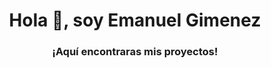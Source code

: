 

<h1 align = "center"> Hola 👋, soy Emanuel Gimenez </h1>
<h3 align = "center"> ¡Aquí encontraras mis proyectos! </h3>


